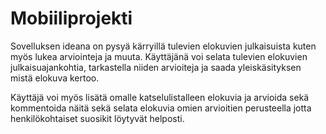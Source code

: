 # Mobiiliprojekti
  Sovelluksen ideana on pysyä kärryillä tulevien elokuvien julkaisuista kuten myös lukea arviointeja ja muuta.
  Käyttäjänä voi selata tulevien elokuvien julkaisuajankohtia, tarkastella niiden arvioiteja ja saada yleiskäsityksen mistä elokuva kertoo.
  
  Käyttäjä voi myös lisätä omalle katselulistalleen elokuvia ja arvioida sekä kommentoida näitä sekä selata elokuvia omien arvioitien perusteella jotta henkilökohtaiset suosikit löytyvät helposti.
  

